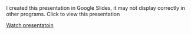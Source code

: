  ## 
I created this presentation in Google Slides, it may not display correctly in other programs. Click to view this presentation

[Watch presentatoin](https://docs.google.com/presentation/d/1L_GPkhAO8eWVsVn8pf9Taed20UbL6YygjCIk2S992EM/edit?usp=sharing)




